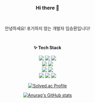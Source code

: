 <div align=center>
  
### Hi there 👋 
</br>
<p>안녕하세요! 포기하지 않는 개발자 임승환입니다!</p>

</br>

<b>✨ Tech Stack</b>
</br> </br>
<img src="https://img.shields.io/badge/html-E34F26?style=flat-square&logo=HTML5&logoColor=white"> <img src="https://img.shields.io/badge/css-1572B6?style=flat-square&logo=css3&logoColor=white"> <img src="https://img.shields.io/badge/javascript-F7DF1E?style=flat-square&logo=javascript&logoColor=white">
</br>
<img src="https://img.shields.io/badge/typescript-3178C6?style=flat-square&logo=typescript&logoColor=white"> <img src="https://img.shields.io/badge/python-3776AB?style=flat-square&logo=python&logoColor=white"> 
</br>
<img src="https://img.shields.io/badge/react-61DAFB?style=flat-square&logo=react&logoColor=white"> <img src="https://img.shields.io/badge/reactquery-FF4154?style=flat-square&logo=reactquery&logoColor=white">
</br>
<img src="https://img.shields.io/badge/Next.js-000000?style=flat-square&logo=nextdotjs&logoColor=white"> <img src="https://img.shields.io/badge/vue.js-4FC08D?style=flat-square&logo=vuedotjs&logoColor=white"> <img src="https://img.shields.io/badge/django-092E20?style=flat-square&logo=django&logoColor=white">

[![Solved.ac Profile](http://mazassumnida.wtf/api/v2/generate_badge?boj=gung2226)](https://solved.ac/gung2226/)


[![Anurag's GitHub stats](https://github-readme-stats.vercel.app/api?username=dreamingbeom)](https://github.com/anuraghazra/github-readme-stats) 

</div>


<!--
**dreamingbeom/dreamingbeom** is a ✨ _special_ ✨ repository because its `README.md` (this file) appears on your GitHub profile.

Here are some ideas to get you started:

- 🔭 I’m currently working on ...
- 🌱 SSAFY 10기 교육중!
- 👯 I’m looking to collaborate on ...
- 🤔 I’m looking for help with ...
- 💬 Ask me about ...
- 📫 How to reach me: ...
- 😄 Pronouns: ...
- ⚡ Fun fact: ...
-->
